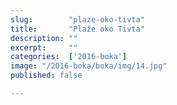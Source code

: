 ```yaml
---
slug:        "plaze-oko-tivta"
title:       "Plaže oko Tivta"
description: ""
excerpt:     ""
categories:  ['2016-boka']
image: "/2016-boka/boka/img/14.jpg"
published: false

---
```

